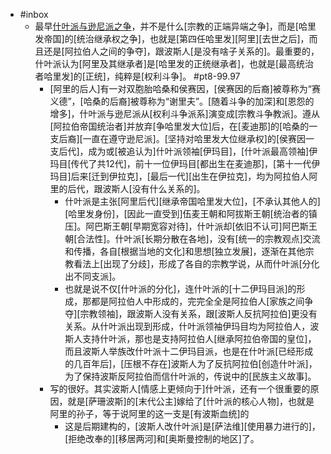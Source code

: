 - #inbox
    - 最早[什叶派与逊尼派之争](https://www.zhihu.com/question/487562507/answer/2142170151)，并不是什么[宗教的正端异端之争]，而是[哈里发帝国]的[统治继承权之争]，也就是[第四任哈里发][阿里][去世之后]，而且还是[阿拉伯人之间的争夺]，跟波斯人[是没有啥子关系的]。最重要的，什叶派认为[阿里及其继承者]是[哈里发的正统继承者]，也就是[最高统治者哈里发]的[正统]，纯粹是[权利斗争]。 #pt8-99.97
        - [阿里的后人]有一对双胞胎哈桑和侯赛因，[侯赛因的后裔]被尊称为“赛义德”，[哈桑的后裔]被尊称为“谢里夫”。[随着斗争的加深]和[恩怨的增多]，什叶派与逊尼派从[权利斗争派系]演变成[宗教斗争教派]。遵从[阿拉伯帝国统治者]并放弃[争哈里发大位]后，在[麦迪那]的[哈桑的一支后裔][一直在遵守逊尼派]。[坚持对哈里发大位继承权]的[侯赛因一支后代]，成为或[被追认为]什叶派领袖[伊玛目]，[什叶派最高领袖]伊玛目[传代了共12代]，前十一位伊玛目[都出生在麦迪那]，[第十一代伊玛目]后来[迁到伊拉克]，[最后一代][出生在伊拉克]，均为阿拉伯人阿里的后代，跟波斯人[没有什么关系的]。
            - 什叶派是主张[阿里后代][继承帝国哈里发大位]，[不承认其他人的][哈里发身份]，[因此一直受到]伍麦王朝和阿拔斯王朝[统治者的镇压]。阿巴斯王朝[早期宽容对待]，什叶派却[依旧不认可]阿巴斯王朝[合法性]。什叶派[长期分散在各地]，没有[统一的宗教观点]交流和传播，各自[根据当地的文化]和思想[独立发展]，逐渐在其他宗教看法上[出现了分歧]，形成了各自的宗教学说，从而什叶派[分化出不同支派]。
            - 也就是说不仅[什叶派的分化]，连什叶派的[十二伊玛目派]的形成，那都是阿拉伯人中形成的，完完全全是阿拉伯人[家族之间争夺][宗教领袖]，跟波斯人没有关系，跟[波斯人反抗阿拉伯]更没有关系。从什叶派出现到形成，什叶派领袖伊玛目均为阿拉伯人，波斯人支持什叶派，那也是支持阿拉伯人[继承阿拉伯帝国的皇位]，而且波斯人举族改什叶派十二伊玛目派，也是在什叶派[已经形成的几百年后]，[压根不存在]波斯人为了反抗阿拉伯[创造什叶派]，为了保持波斯反阿拉伯而信什叶派的，传说中的[民族主义故事]。
        - 写的很好。其实波斯人[情感上更倾向于]什叶派，还有一个很重要的原因，就是[萨珊波斯]的[末代公主]嫁给了[什叶派的核心人物]，也就是阿里的孙子，等于说阿里的这一支是[有波斯血统]的
            - 这是后期建构的，[波斯人改什叶派]是[萨法维][使用暴力进行的]，[拒绝改奉的][移居两河]和[奥斯曼控制的地区]了。
